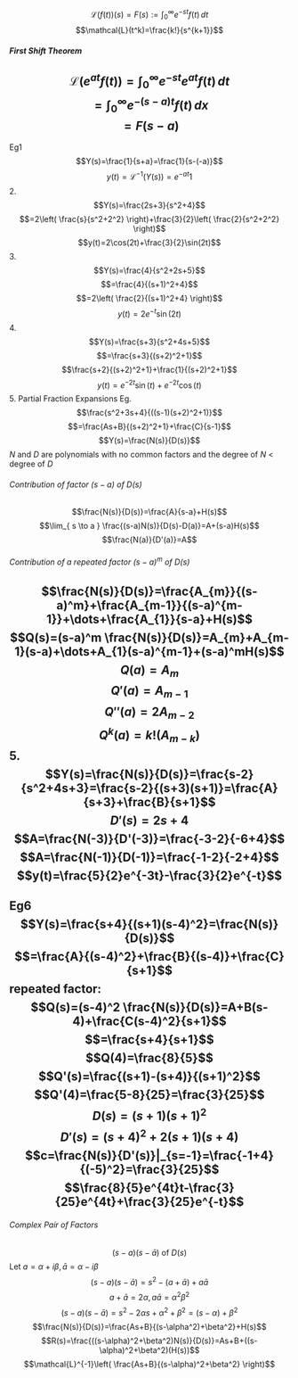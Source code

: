 $$\mathcal{L}(f(t))(s)=F(s):=\int_{0}^{\infty} e^{-st}f(t) \, dt $$
$$\mathcal{L}(t^k)=\frac{k!}{s^{k+1}}$$
##### First Shift Theorem
$$\mathcal{L}(e^{at}f(t))=\int_{0}^{\infty} e^{-st}e^{at}f(t) \, dt $$
$$=\int_{0}^{\infty} e^{-(s-a)t}f(t) \, dx $$
$$=F(s-a)$$
---
Eg1
$$Y(s)=\frac{1}{s+a}=\frac{1}{s-(-a)}$$
$$y(t)=\mathcal{L}^{-1}(Y(s))=e^{-at}1$$
2.
$$Y(s)=\frac{2s+3}{s^2+4}$$
$$=2\left( \frac{s}{s^2+2^2} \right)+\frac{3}{2}\left( \frac{2}{s^2+2^2} \right)$$
$$y(t)=2\cos(2t)+\frac{3}{2}\sin(2t)$$
3.
$$Y(s)=\frac{4}{s^2+2s+5}$$
$$=\frac{4}{(s+1)^2+4}$$
$$=2\left( \frac{2}{(s+1)^2+4} \right)$$
$$y(t)=2e^{-t}\sin(2t)$$
4.
$$Y(s)=\frac{s+3}{s^2+4s+5}$$
$$=\frac{s+3}{(s+2)^2+1}$$
$$\frac{s+2}{(s+2)^2+1}+\frac{1}{(s+2)^2+1}$$
$$y(t)=e^{-2t}\sin(t)+e^{-2t}\cos(t)$$
5.
Partial Fraction Expansions
Eg.
$$\frac{s^2+3s+4}{((s-1)(s+2)^2+1)}$$
$$=\frac{As+B}{(s+2)^2+1}+\frac{C}{s-1}$$
$$Y(s)=\frac{N(s)}{D(s)}$$
$N$ and $D$ are polynomials with no common factors and the degree of $N$  < degree of $D$
###### Contribution of factor $(s-a)$ of $D(s)$
$$\frac{N(s)}{D(s)}=\frac{A}{s-a}+H(s)$$
$$\lim_{ s \to a } \frac{(s-a)N(s)}{D(s)-D(a)}=A+(s-a)H(s)$$
$$\frac{N(a)}{D'(a)}=A$$
###### Contribution of a repeated factor $(s-a)^m$ of $D(s)$
$$\frac{N(s)}{D(s)}=\frac{A_{m}}{(s-a)^m}+\frac{A_{m-1}}{(s-a)^{m-1}}+\dots+\frac{A_{1}}{s-a}+H(s)$$
$$Q(s)=(s-a)^m \frac{N(s)}{D(s)}=A_{m}+A_{m-1}(s-a)+\dots+A_{1}(s-a)^{m-1}+(s-a)^mH(s)$$
$$Q(a)=A_{m}$$
$$Q'(a)=A_{m-1}$$
$$Q''(a)=2A_{m-2}$$
$$Q^{k}(a)=k!(A_{m-k})$$
5.
$$Y(s)=\frac{N(s)}{D(s)}=\frac{s-2}{s^2+4s+3}=\frac{s-2}{(s+3)(s+1)}=\frac{A}{s+3}+\frac{B}{s+1}$$
$$D'(s)=2s+4$$
$$A=\frac{N(-3)}{D'(-3)}=\frac{-3-2}{-6+4}$$
$$A=\frac{N(-1)}{D(-1)}=\frac{-1-2}{-2+4}$$
$$y(t)=\frac{5}{2}e^{-3t}-\frac{3}{2}e^{-t}$$
---
Eg6
$$Y(s)=\frac{s+4}{(s+1)(s-4)^2}=\frac{N(s)}{D(s)}$$
$$=\frac{A}{(s-4)^2}+\frac{B}{(s-4)}+\frac{C}{s+1}$$
repeated factor:
$$Q(s)=(s-4)^2 \frac{N(s)}{D(s)}=A+B(s-4)+\frac{C(s-4)^2}{s+1}$$
$$=\frac{s+4}{s+1}$$
$$Q(4)=\frac{8}{5}$$
$$Q'(s)=\frac{(s+1)-(s+4)}{(s+1)^2}$$
$$Q'(4)=\frac{5-8}{25}=\frac{3}{25}$$
$$D(s)=(s+1)(s+1)^2$$
$$D'(s)=(s+4)^2+2(s+1)(s+4)$$
$$c=\frac{N(s)}{D'(s)}|_{s=-1}=\frac{-1+4}{(-5)^2}=\frac{3}{25}$$
$$\frac{8}{5}e^{4t}t-\frac{3}{25}e^{4t}+\frac{3}{25}e^{-t}$$
---
###### Complex Pair of Factors
$$(s-a)(s-\bar{a}) \text{ of } D(s)$$
Let $a=\alpha+i\beta, \bar{a} = \alpha-i\beta$
$$(s-a)(s-\bar{a})=s^2-(a+\bar{a})+a\bar{a}$$
$$a+\bar{a}=2\alpha, a\bar{a}=\alpha^2\beta^2$$
$$(s-a)(s-\bar{a})=s^2-2\alpha s+\alpha^2+\beta^2=(s-\alpha)+\beta^2$$
$$\frac{N(s)}{D(s)}=\frac{As+B}{(s-\alpha^2)+\beta^2}+H(s)$$
$$R(s)=\frac{((s-\alpha)^2+\beta^2)N(s)}{D(s)}=As+B+((s-\alpha)^2+\beta^2)(H(s))$$
$$\mathcal{L}^{-1}\left( \frac{As+B}{(s-\alpha)^2+\beta^2} \right)$$